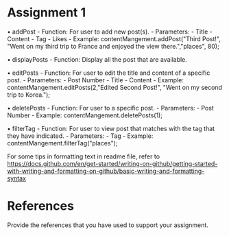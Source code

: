 # Assignment 1

•	addPost
    - Function: For user to add new post(s).
    - Parameters:
        - Title
        - Content
        - Tag
        - Likes
    - Example:
    contentMangement.addPost("Third Post!", "Went on my third trip to France and enjoyed the view there.","places", 80);
    
•	displayPosts
    - Function: Display all the post that are available.

    
•	editPosts
    - Function: For user to edit the title and content of a specific post.
    - Parameters:
        - Post Number
        - Title
        - Content
    - Example:
    contentMangement.editPosts(2,"Edited Second Post!", "Went on my second trip to Korea.");

        
•	deletePosts
    - Function: For user to a specific post.
    - Parameters:
        - Post Number
    - Example:
    contentMangement.deletePosts(1);

            
•	filterTag
    - Function: For user to view post that matches with the tag that they have indicated.
    - Parameters:
        - Tag
    - Example:
    contentMangement.filterTag("places");

    

    


For some tips in formatting text in readme file, refer to https://docs.github.com/en/get-started/writing-on-github/getting-started-with-writing-and-formatting-on-github/basic-writing-and-formatting-syntax

# References
Provide the references that you have used to support your assignment. 